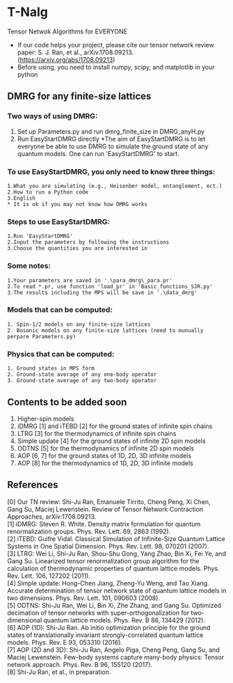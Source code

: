 # T-Nalg
Tensor Netwok Algorithms for EVERYONE   
* If our code helps your project, please cite our tensor network review paper: S. J. Ran, et al., arXiv.1708.09213. (https://arxiv.org/abs/1708.09213)   
* Before using, you need to install numpy, scipy, and matplotlib in your python

## DMRG for any finite-size lattices
### Two ways of using DMRG:
  1. Set up Parameters.py and run dmrg_finite_size in DMRG_anyH.py
  2. Run EasyStartDMRG directly
*The aim of EasyStartDMRG is to let everyone be able to use DMRG to simulate the ground state of any quantum models. One can run 'EasyStartDMRG' to start. 
### To use EasyStartDMRG, you only need to know three things: 
    1.What you are simulating (e.g., Heisenber model, entanglement, ect.) 
    2.How to run a Python code 
    3.English 
    * It is ok if you may not know how DMRG works 
### Steps to use EasyStartDMRG: 
    1.Run 'EasyStartDMRG' 
    2.Input the parameters by following the instructions 
    3.Choose the quantities you are interested in 
### Some notes: 
    1.Your parameters are saved in '.\para_dmrg\_para.pr' 
    2.To read *.pr, use function 'load_pr' in 'Basic_functions_SJR.py' 
    3.The results including the MPS will be save in '.\data_dmrg' 
### Models that can be computed:
    1. Spin-1/2 models on any finite-size lattices
    2. Bosonic models on any finite-size lattices (need to munually perpare Parameters.py)
### Physics that can be computed:
    1. Ground states in MPS form
    2. Ground-state average of any one-body operator
    3. Ground-state average of any two-body operator
## Contents to be added soon
  1. Higher-spin models
  2. iDMRG [1] and iTEBD [2] for the ground states of infinite spin chains
  3. LTRG [3] for the thermodynamics of infinite spin chains
  4. Simple update [4] for the ground states of infinite 2D spin models
  5. ODTNS [5] for the thermodynamics of infinite 2D spin models
  6. AOP [6, 7] for the ground states of 1D, 2D, 3D infinite models
  7. AOP [8] for the thermodynamics of 1D, 2D, 3D infinite models
## References
 [0] Our TN review: Shi-Ju Ran, Emanuele Tirrito, Cheng Peng, Xi Chen, Gang Su, Maciej Lewenstein. Review of Tensor Network Contraction Approaches, arXiv:1708.09213.   
 [1] iDMRG: Steven R. White. Density matrix formulation for quantum renormalization groups. Phys. Rev. Lett. 69, 2863 (1992).  
 [2] iTEBD: Guifre Vidal. Classical Simulation of Infinite-Size Quantum Lattice Systems in One Spatial Dimension. Phys. Rev. Lett. 98, 070201 (2007).   
 [3] LTRG: Wei Li, Shi-Ju Ran, Shou-Shu Gong, Yang Zhao, Bin Xi, Fei Ye, and Gang Su. Linearized tensor renormalization group algorithm for the calculation of thermodynamic properties of quantum lattice models. Phys. Rev. Lett. 106, 127202 (2011).  
 [4] Simple update: Hong-Chen Jiang, Zheng-Yu Weng, and Tao Xiang. Accurate determination of tensor network state of quantum lattice models in two dimensions. Phys. Rev. Lett. 101, 090603 (2008).  
 [5] ODTNS: Shi-Ju Ran, Wei Li, Bin Xi, Zhe Zhang, and Gang Su. Optimized decimation of tensor networks with super-orthogonalization for two-dimensional quantum lattice models. Phys. Rev. B 86, 134429 (2012).  
 [6] AOP (1D): Shi-Ju Ran. Ab initio optimization principle for the ground states of translationally invariant strongly-correlated quantum lattice models. Phys. Rev. E 93, 053310 (2016).  
 [7] AOP (2D and 3D): Shi-Ju Ran, Angelo Piga, Cheng Peng, Gang Su, and Maciej Lewenstein. Few-body systems capture many-body physics: Tensor network approach. Phys. Rev. B 96, 155120 (2017).   
 [8] Shi-Ju Ran, et al., in preparation.
